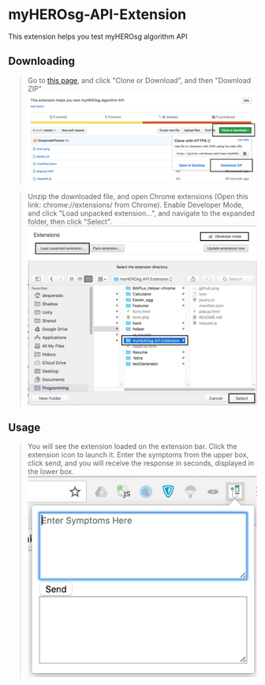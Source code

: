 # myHEROsg-API-Extension
This extension helps you test myHEROsg algorithm API

## Downloading

> Go to [this page](https://github.com/DesperadoFlames/myHEROsg-API-Extension), and click "Clone or Download", and then "Download ZIP"
> ![image](github.png "github page")

> Unzip the downloaded file, and open Chrome extensions (Open this link: chrome://extensions/ from Chrome). Enable Developer Mode, and click "Load unpacked extension...", and navigate to the expanded folder, then click "Select".
> ![image](extensions.png "extension page")
> ![image](navigate.png "file navigation")

## Usage

> You will see the extension loaded on the extension bar. Click the extension icon to launch it. Enter the symptoms from the upper box, click send, and you will receive the response in seconds, displayed in the lower box.
> ![image](product.png "chrome extension")